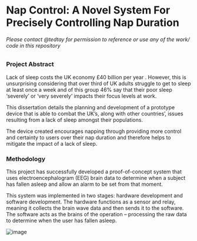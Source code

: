# Nap Control: A Novel System For Precisely Controlling Nap Duration
###### Please contact @tedtay for permission to reference or use any of the work/ code in this repository 
### Project Abstract

Lack of sleep costs the UK economy £40 billion per year . However, this is unsurprising considering
that over third of UK adults struggle to get to sleep at least once a week and of this group 46% say that
their poor sleep ‘severely’ or ‘very severely’ impacts their focus levels at work.

This dissertation details the planning and development of a prototype device that is able to combat the UK’s, along with other countries’, issues resulting from a lack of sleep amongst their populations.

The device created encourages napping through providing more control and certainty to users
over their nap duration and therefore helps to mitigate the impact of a lack of sleep.

### Methodology
This project has successfully developed a proof-of-concept system that uses electroencephalogram
(EEG) brain data to determine when a subject has fallen asleep and allow an alarm to be set from
that moment. 

This system was implemented in two stages: hardware development and software
development. The hardware functions as a sensor and relay, meaning it collects the brain wave data and
then sends it to the software. The software acts as the brains of the operation – processing the raw data
to determine when the user has fallen asleep.

![image](https://user-images.githubusercontent.com/56178841/136786960-ea117beb-d001-446e-bb00-0ac347a778ac.png)
